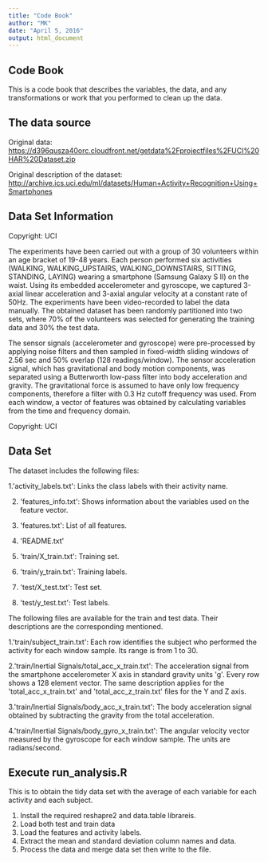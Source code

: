 ```yaml
---
title: "Code Book"
author: "MK"
date: "April 5, 2016"
output: html_document
---
```


## Code Book

This is a code book that describes the variables, the data, and any transformations or work that you performed to clean up the data.



## The data source

Original data: https://d396qusza40orc.cloudfront.net/getdata%2Fprojectfiles%2FUCI%20HAR%20Dataset.zip

Original description of the dataset: http://archive.ics.uci.edu/ml/datasets/Human+Activity+Recognition+Using+Smartphones


## Data Set Information

Copyright: UCI

The experiments have been carried out with a group of 30 volunteers within an age bracket of 19-48 years. Each person performed six activities (WALKING, WALKING_UPSTAIRS, WALKING_DOWNSTAIRS, SITTING, STANDING, LAYING) wearing a smartphone (Samsung Galaxy S II) on the waist. Using its embedded accelerometer and gyroscope, we captured 3-axial linear acceleration and 3-axial angular velocity at a constant rate of 50Hz. The experiments have been video-recorded to label the data manually. The obtained dataset has been randomly partitioned into two sets, where 70% of the volunteers was selected for generating the training data and 30% the test data. 

The sensor signals (accelerometer and gyroscope) were pre-processed by applying noise filters and then sampled in fixed-width sliding windows of 2.56 sec and 50% overlap (128 readings/window). The sensor acceleration signal, which has gravitational and body motion components, was separated using a Butterworth low-pass filter into body acceleration and gravity. The gravitational force is assumed to have only low frequency components, therefore a filter with 0.3 Hz cutoff frequency was used. From each window, a vector of features was obtained by calculating variables from the time and frequency domain.

Copyright: UCI

## Data Set

The dataset includes the following files:

1.'activity_labels.txt': Links the class labels with their activity name.

2. 'features_info.txt': Shows information about the variables used on the feature vector.

3. 'features.txt': List of all features.

4. 'README.txt'

5. 'train/X_train.txt': Training set.

6. 'train/y_train.txt': Training labels.

7. 'test/X_test.txt': Test set.

8. 'test/y_test.txt': Test labels.

The following files are available for the train and test data. Their descriptions are the corresponding mentioned.

1.'train/subject_train.txt': Each row identifies the subject who performed the activity for each window sample. Its range is from 1 to 30.

2.'train/Inertial Signals/total_acc_x_train.txt': The acceleration signal from the smartphone accelerometer X axis in standard gravity units 'g'. Every row shows a 128 element vector. The same description applies for the 'total_acc_x_train.txt' and 'total_acc_z_train.txt' files for the Y and Z axis.

3.'train/Inertial Signals/body_acc_x_train.txt': The body acceleration signal obtained by subtracting the gravity from the total acceleration.

4.'train/Inertial Signals/body_gyro_x_train.txt': The angular velocity vector measured by the gyroscope for each window sample. The units are radians/second.


## Execute run_analysis.R 

This is to obtain the tidy data set with the average of each variable for each activity and each subject.

1. Install the required reshapre2 and data.table librareis.
2. Load both test and train data
3. Load the features and activity labels.
4. Extract the mean and standard deviation column names and data.
5. Process the data and merge data set then write to the file.


